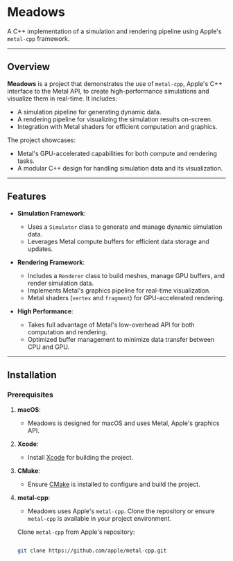 # **Meadows**

A C++ implementation of a simulation and rendering pipeline using Apple's `metal-cpp` framework.

---

## **Overview**

**Meadows** is a project that demonstrates the use of `metal-cpp`, Apple's C++ interface to the Metal API, to create high-performance simulations and visualize them in real-time. It includes:

- A simulation pipeline for generating dynamic data.
- A rendering pipeline for visualizing the simulation results on-screen.
- Integration with Metal shaders for efficient computation and graphics.

The project showcases:

- Metal's GPU-accelerated capabilities for both compute and rendering tasks.
- A modular C++ design for handling simulation data and its visualization.

---

## **Features**

- **Simulation Framework**:
  - Uses a `Simulator` class to generate and manage dynamic simulation data.
  - Leverages Metal compute buffers for efficient data storage and updates.

- **Rendering Framework**:
  - Includes a `Renderer` class to build meshes, manage GPU buffers, and render simulation data.
  - Implements Metal's graphics pipeline for real-time visualization.
  - Metal shaders (`vertex` and `fragment`) for GPU-accelerated rendering.

- **High Performance**:
  - Takes full advantage of Metal's low-overhead API for both computation and rendering.
  - Optimized buffer management to minimize data transfer between CPU and GPU.

---

## **Installation**

### **Prerequisites**

1. **macOS**:
   - Meadows is designed for macOS and uses Metal, Apple's graphics API.
2. **Xcode**:
   - Install [Xcode](https://developer.apple.com/xcode/) for building the project.
3. **CMake**:
   - Ensure [CMake](https://cmake.org/) is installed to configure and build the project.
4. **metal-cpp**:
   - Meadows uses Apple's `metal-cpp`. Clone the repository or ensure `metal-cpp` is available in your project environment.

   Clone `metal-cpp` from Apple's repository:

   ```bash
   
   git clone https://github.com/apple/metal-cpp.git
